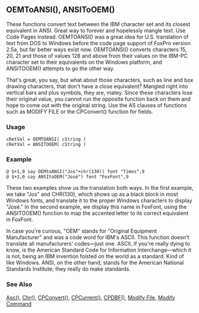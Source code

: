 ## OEMToANSI(), ANSIToOEM()

These functions convert text between the IBM character set and its closest equivalent in ANSI. Great way to forever and hopelessly mangle text. Use Code Pages instead. OEMTOANSI() was a great idea for U.S. translation of text from DOS to Windows before the code page support of FoxPro version 2.5a, but far better ways exist now. OEMTOANSI() converts characters 15, 20, 21 and those of values 128 and above from their values on the IBM-PC character set to their equivalents on the Windows platform, and ANSITOOEM() attempts to go the other way.

That's great, you say, but what about those characters, such as line and box drawing characters, that don't have a close equivalent? Mangled right into vertical bars and plus symbols, they are, matey. Since these characters lose their original value, you cannot run the opposite function back on them and hope to come out with the original string. Use the AS clauses of functions such as MODIFY FILE or the CPConvert() function for fields.

### Usage

```foxpro
cRetVal = OEMTOANSI( cString )
cRetVal = ANSITOOEM( cString )
```
### Example

```foxpro
@ $+1,0 say OEMtoANSI("Jos"+chr(130)) font "Times",9
@ $+1,0 say ANSItoOEM("José") font "FoxFont",9
```

These two examples show us the translation both ways. In the first example, we take "Jos" and CHR(130), which shows up as a black block in most Windows fonts, and translate it to the proper Windows characters to display "José." In the second example, we display this name in FoxFont, using the ANSITOOEM() function to map the accented letter to its correct equivalent in FoxFont.

In case you're curious, "OEM" stands for "Original Equipment Manufacturer" and was a code word for IBM's ASCII. This function doesn't translate all manufacturers' codes&mdash;just one. ASCII, if you're really dying to know, is the American Standard Code for Information Interchange&mdash;which it is not, being an IBM invention foisted on the world as a standard. Kind of    like Windows. ANSI, on the other hand, stands for the American National Standards Institute; they really do make standards.

### See Also

[Asc()](s4g003.md), [Chr()](s4g003.md), [CPConvert()](s4g068.md), [CPCurrent()](s4g068.md), [CPDBF()](s4g068.md), [Modify File](s4g167.md), [Modify Command](s4g167.md)